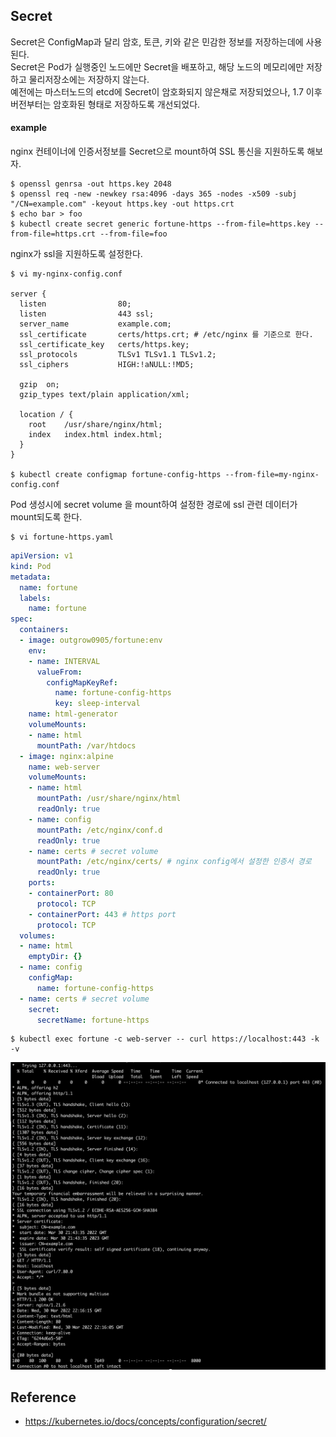 ## Secret
Secret은 ConfigMap과 달리 암호, 토큰, 키와 같은 민감한 정보를 저장하는데에 사용된다.  
Secret은 Pod가 실행중인 노드에만 Secret을 배포하고, 해당 노드의 메모리에만 저장하고 물리저장소에는 저장하지 않는다.  
예전에는 마스터노드의 etcd에 Secret이 암호화되지 않은채로 저장되었으나, 1.7 이후버전부터는 암호화된 형태로 저장하도록 개선되었다.

#### example
nginx 컨테이너에 인증서정보를 Secret으로 mount하여 SSL 통신을 지원하도록 해보자.

~~~
$ openssl genrsa -out https.key 2048
$ openssl req -new -newkey rsa:4096 -days 365 -nodes -x509 -subj "/CN=example.com" -keyout https.key -out https.crt
$ echo bar > foo
$ kubectl create secret generic fortune-https --from-file=https.key --from-file=https.crt --from-file=foo
~~~

nginx가 ssl을 지원하도록 설정한다.

~~~
$ vi my-nginx-config.conf

server {
  listen                80;
  listen                443 ssl;
  server_name           example.com;
  ssl_certificate       certs/https.crt; # /etc/nginx 를 기준으로 한다.
  ssl_certificate_key   certs/https.key;
  ssl_protocols         TLSv1 TLSv1.1 TLSv1.2;
  ssl_ciphers           HIGH:!aNULL:!MD5;

  gzip  on;
  gzip_types text/plain application/xml;

  location / {
    root    /usr/share/nginx/html;
    index   index.html index.html;
  }
}

$ kubectl create configmap fortune-config-https --from-file=my-nginx-config.conf
~~~

Pod 생성시에 secret volume 을 mount하여 설정한 경로에 ssl 관련 데이터가 mount되도록 한다. 

~~~
$ vi fortune-https.yaml
~~~
~~~yaml
apiVersion: v1
kind: Pod
metadata:
  name: fortune
  labels:
    name: fortune
spec:
  containers:
  - image: outgrow0905/fortune:env
    env:
    - name: INTERVAL
      valueFrom:
        configMapKeyRef:
          name: fortune-config-https
          key: sleep-interval
    name: html-generator
    volumeMounts:
    - name: html
      mountPath: /var/htdocs
  - image: nginx:alpine
    name: web-server
    volumeMounts:
    - name: html
      mountPath: /usr/share/nginx/html
      readOnly: true
    - name: config
      mountPath: /etc/nginx/conf.d
      readOnly: true
    - name: certs # secret volume
      mountPath: /etc/nginx/certs/ # nginx config에서 설정한 인증서 경로
      readOnly: true
    ports:
    - containerPort: 80
      protocol: TCP
    - containerPort: 443 # https port
      protocol: TCP
  volumes:
  - name: html
    emptyDir: {}
  - name: config
    configMap:
      name: fortune-config-https
  - name: certs # secret volume
    secret:
      secretName: fortune-https
~~~

~~~
$ kubectl exec fortune -c web-server -- curl https://localhost:443 -k -v
~~~

![secret](img/secret.png)

## Reference
- https://kubernetes.io/docs/concepts/configuration/secret/